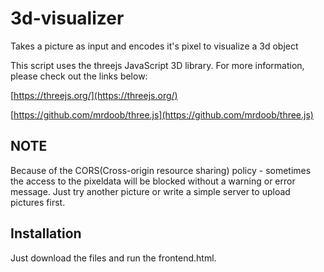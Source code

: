 # 3d-visualizer
Takes a picture as input and encodes it's pixel to visualize a 3d object

This script uses the threejs JavaScript 3D library.
For more information, please check out the links below:

[https://threejs.org/](https://threejs.org/)

[https://github.com/mrdoob/three.js](https://github.com/mrdoob/three.js)

## NOTE
Because of the CORS(Cross-origin resource sharing) policy - sometimes the access to the pixeldata will be blocked without a warning or error message. Just try another picture or write a simple server to upload pictures first.

## Installation
Just download the files and run the frontend.html.
